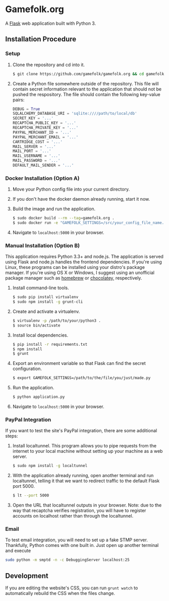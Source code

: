 # Gamefolk.org

A [Flask][flask] web application built with Python 3.

## Installation Procedure
### Setup

1.  Clone the repository and cd into it.

    ```sh
    $ git clone https://github.com/gamefolk/gamefolk.org && cd gamefolk.org
    ```

2. Create a Python file somewhere outside of the repository. This file will
   contain secret information relevant to the application that should not be
   pushed the respository. The file should contain the following key-value
   pairs:

    ```python
    DEBUG = True
    SQLALCHEMY_DATABASE_URI = 'sqlite:////path/to/local/db'
    SECRET_KEY = '...'
    RECAPTCHA_PUBLIC_KEY = '...'
    RECAPTCHA_PRIVATE_KEY = '...'
    PAYPAL_MERCHANT_ID = '...'
    PAYPAL_MERCHANT_EMAIL = '...'
    CARTRIDGE_COST = '...'
    MAIL_SERVER = '...'
    MAIL_PORT = '...'
    MAIL_USERNAME = '...'
    MAIL_PASSWORD = '...'
    DEFAULT_MAIL_SENDER = '...'
    ```

### Docker Installation (Option A)

1. Move your Python config file into your current directory.

2. If you don't have the docker daemon already running, start it now.

3.  Build the image and run the application.

    ```sh
    $ sudo docker build --rm --tag=gamefolk.org .
    $ sudo docker run -e "GAMEFOLK_SETTINGS=/src/your_config_file_name.py" -p 5000:5000 -d gamefolk.org
    ```

3. Navigate to `localhost:5000` in your browser.

### Manual Installation (Option B)

This application requires Python 3.3+ and node.js. The application is served
using Flask and node.js handles the frontend dependencies. If you're using
Linux, these programs can be installed using your distro's package manager. If
you're using OS X or Windows, I suggest using an unofficial package manager such
as [homebrew][homebrew] or [chocolatey][chocolatey], respectively.

1. Install command-line tools.

    ```sh
    $ sudo pip install virtualenv
    $ sudo npm install -g grunt-cli
    ```

2.  Create and activate a virtualenv.

    ```sh
    $ virtualenv -p /path/to/your/python3 .
    $ source bin/activate
    ```

3. Install local dependencies.

    ```sh
    $ pip install -r requirements.txt
    $ npm install
    $ grunt
    ```

4. Export an environment variable so that Flask can find the secret
   configuration.

    ```sh
    $ export GAMEFOLK_SETTINGS=/path/to/the/file/you/just/made.py
    ```

5. Run the application.

    ```sh
    $ python application.py
    ```

6. Navigate to `localhost:5000` in your browser.

### PayPal Integration

If you want to test the site's PayPal integration, there are some additional
steps:

1. Install localtunnel. This program allows you to pipe requests from the
   internet to your local machine without setting up your machine as a web
   server.

    ```sh
    $ sudo npm install -g localtunnel
    ```

2. With the application already running, open another terminal and run
   localtunnel, telling it that we want to redirect traffic to the default Flask
   port 5000.

    ```sh
    $ lt --port 5000
    ```

3. Open the URL that localtunnel outputs in your browser. Note: due to the way
   that recaptcha verifies registration, you will have to register accounts on
   localhost rather than through the localtunnel.

### Email

To test email integration, you will need to set up a fake STMP server.
Thankfully, Python comes with one built in. Just open up another terminal and
execute

```sh
sudo python -m smptd -n -c DebuggingServer localhost:25
 ```

## Development

If you are editing the website's CSS, you can run `grunt watch` to automatically
rebuild the CSS when the files change.


[flask]: http://flask.pocoo.org
[homebrew]: http://brew.sh
[chocolatey]: http://chocolatey.org
